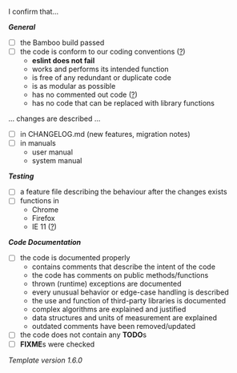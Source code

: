 I confirm that...

***General***

- [ ] the Bamboo build passed
- [ ] the code is conform to our coding conventions ([?](https://confluence.brox.de/x/EIGOAQ))
    - **eslint does not fail**
    - works and performs its intended function
    - is free of any redundant or duplicate code
    - is as modular as possible
    - has no commented out code ([?](https://medium.com/@kentcdodds/please-don-t-commit-commented-out-code-53d0b5b26d5f))
    - has no code that can be replaced with library functions
    
... changes are described ...

- [ ] in CHANGELOG.md (new features, migration notes)
- [ ] in manuals
    - user manual
    - system manual

***Testing***

- [ ] a feature file describing the behaviour after the changes exists
- [ ] functions in
    - Chrome
    - Firefox
    - IE 11 ([?](https://confluence.brox.de/x/FYISAw))

***Code Documentation***

- [ ] the code is documented properly
    - contains comments that describe the intent of the code
    - the code has comments on public methods/functions
    - thrown (runtime) exceptions are documented
    - every unusual behavior or edge-case handling is described
    - the use and function of third-party libraries is documented
    - complex algorithms are explained and justified
    - data structures and units of measurement are explained
    - outdated comments have been removed/updated
- [ ] the code does not contain any **TODO**s
- [ ] **FIXME**s were checked

*Template version 1.6.0*

